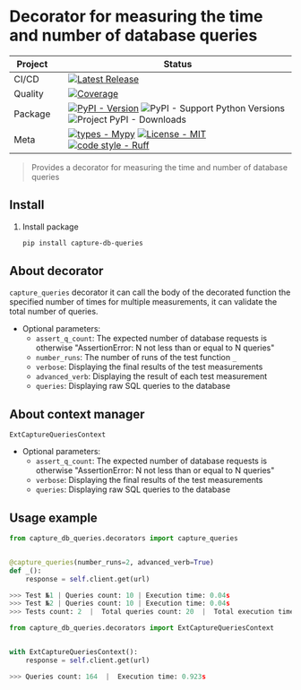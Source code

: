 # Decorator for measuring the time and number of database queries

<div align="center">

| Project   |     | Status                                                                                                                                                                                                                                                                                                                                                                                                                                                                                                                                                                                                                                                                                                                                                                                                                                                                                                                                                                                                                                                                                                                                                                                                                                                                        |
|-----------|:----|-------------------------------------------------------------------------------------------------------------------------------------------------------------------------------------------------------------------------------------------------------------------------------------------------------------------------------------------------------------------------------------------------------------------------------------------------------------------------------------------------------------------------------------------------------------------------------------------------------------------------------------------------------------------------------------------------------------------------------------------------------------------------------------------------------------------------------------------------------------------------------------------------------------------------------------------------------------------------------------------------------------------------------------------------------------------------------------------------------------------------------------------------------------------------------------------------------------------------------------------------------------------------------|
| CI/CD     |     | [![Latest Release](https://github.com/Friskes/capture-db-queries/actions/workflows/publish-to-pypi.yml/badge.svg)](https://github.com/Friskes/capture-db-queries/actions/workflows/publish-to-pypi.yml)                                                                                                                                                                                                                                                                                                                                                                                                                                                                                                                                                                                                                                                                                                                                             |
| Quality   |     | [![Coverage](https://codecov.io/github/Friskes/capture-db-queries/graph/badge.svg?token=vKez4Pycrc)](https://codecov.io/github/Friskes/capture-db-queries)                                                                                                                                                                                                                                                                                                                               |
| Package   |     | [![PyPI - Version](https://img.shields.io/pypi/v/capture-db-queries?labelColor=202235&color=edb641&logo=python&logoColor=edb641)](https://badge.fury.io/py/capture-db-queries) ![PyPI - Support Python Versions](https://img.shields.io/pypi/pyversions/capture-db-queries?labelColor=202235&color=edb641&logo=python&logoColor=edb641) ![Project PyPI - Downloads](https://img.shields.io/pypi/dm/capture-db-queries?logo=python&label=downloads&labelColor=202235&color=edb641&logoColor=edb641)                                                                                                                                                                                                                                                                                                                                                                                                                                                                                                                                                                                                                                                                                                                                                                                                                                                  |
| Meta      |     | [![types - Mypy](https://img.shields.io/badge/types-Mypy-202235.svg?logo=python&labelColor=202235&color=edb641&logoColor=edb641)](https://github.com/python/mypy) [![License - MIT](https://img.shields.io/badge/license-MIT-202235.svg?logo=python&labelColor=202235&color=edb641&logoColor=edb641)](https://spdx.org/licenses/) [![code style - Ruff](https://img.shields.io/endpoint?url=https://raw.githubusercontent.com/astral-sh/ruff/main/assets/badge/format.json&labelColor=202235)](https://github.com/astral-sh/ruff) |

</div>

> Provides a decorator for measuring the time and number of database queries

## Install
1. Install package
    ```bash
    pip install capture-db-queries
    ```

## About decorator
`capture_queries` decorator it can call the body of the decorated function the specified number of times for multiple measurements, it can validate the total number of queries.

- Optional parameters:
    - `assert_q_count`: The expected number of database requests is otherwise "AssertionError: N not less than or equal to N queries"
    - `number_runs`: The number of runs of the test function `_`
    - `verbose`: Displaying the final results of the test measurements
    - `advanced_verb`: Displaying the result of each test measurement
    - `queries`: Displaying raw SQL queries to the database

## About context manager
`ExtCaptureQueriesContext`

- Optional parameters:
    - `assert_q_count`: The expected number of database requests is otherwise "AssertionError: N not less than or equal to N queries"
    - `verbose`: Displaying the final results of the test measurements
    - `queries`: Displaying raw SQL queries to the database


## Usage example

```python
from capture_db_queries.decorators import capture_queries


@capture_queries(number_runs=2, advanced_verb=True)
def _():
    response = self.client.get(url)

>>> Test №1 | Queries count: 10 | Execution time: 0.04s
>>> Test №2 | Queries count: 10 | Execution time: 0.04s
>>> Tests count: 2  |  Total queries count: 20  |  Total execution time: 0.08s  |  Median time one test is: 0.041s
```

```python
from capture_db_queries.decorators import ExtCaptureQueriesContext


with ExtCaptureQueriesContext():
    response = self.client.get(url)

>>> Queries count: 164  |  Execution time: 0.923s
```
